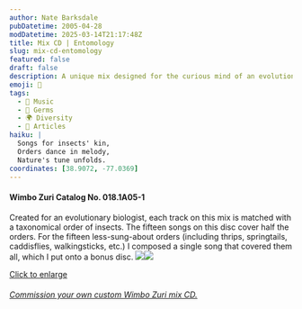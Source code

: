```yaml
---
author: Nate Barksdale
pubDatetime: 2005-04-28
modDatetime: 2025-03-14T21:17:48Z
title: Mix CD | Entomology
slug: mix-cd-entomology
featured: false
draft: false
description: A unique mix designed for the curious mind of an evolutionary biologist, featuring music that resonates with the vibrant world of insects.
emoji: 🦋
tags:
  - 🎵 Music
  - 🦠 Germs
  - 🌍 Diversity
  - 📖 Articles
haiku: |
  Songs for insects' kin,  
  Orders dance in melody,  
  Nature's tune unfolds.
coordinates: [38.9072, -77.0369]
---
```


#### Wimbo Zuri Catalog No. 018.1A05-1

Created for an evolutionary biologist, each track on this mix is matched with a taxonomical order of insects. The fifteen songs on this disc cover half the orders. For the fifteen less-sung-about orders (including thrips, springtails, caddisflies, walkingsticks, etc.) I composed a single song that covered them all, which I put onto a bonus disc. [![](@assets/images/entomology_260.jpg)](@assets/images/entomology_530.jpg)[![](@assets/images/entomology2_260.jpg)](@assets/images/entomology2_530.jpg)

[Click to enlarge](@assets/images/entomology_530.jpg)

###### [Commission your own custom Wimbo Zuri mix CD.](https://www.natebarksdale.com/?p=342)
